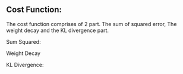 



## Cost Function:

The cost function comprises of 2 part. The sum of squared error, The weight decay and the KL divergence part.

Sum Squared: 

Weight Decay

KL Divergence: 

